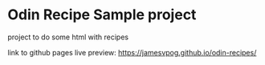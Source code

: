 # Odin Recipe Sample project

project to do some html with recipes 

link to github pages live preview: https://jamesvpog.github.io/odin-recipes/
